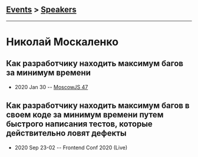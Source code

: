 ## [Events](../README.md) > [Speakers](../speakers.md)
---

# Николай Москаленко

## Как разработчику находить максимум багов за минимум времени
- 2020 Jan 30 -- [MoscowJS 47](https://www.youtube.com/watch?v=L2Wi6wEEL4A)    
## Как разработчику находить максимум багов в своем коде за минимум времени путем быстрого написания тестов, которые действительно ловят дефекты
- 2020 Sep 23-02 -- Frontend Conf 2020 (Live)    
